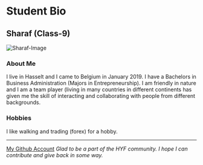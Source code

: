 # Student Bio

## Sharaf (Class-9)

![Sharaf-Image](https://user-images.githubusercontent.com/60271901/81574144-b859c800-93a5-11ea-9a9c-8de2f65a9c06.PNG)

### About Me

I live in Hasselt and I came to Belgium in January 2019. I have a Bachelors in Business Administration (Majors in Entrepreneurship).
I am friendly in nature and I am a team player (living in many countries in different continents has given me the skill of interacting and collaborating with people from different backgrounds.

### Hobbies

I like walking and trading (forex) for a hobby.

---
[My Github Account](http://www.github.com/sharafcs50)
_Glad to be a part of the HYF community. I hope I can contribute and give back in some way._
